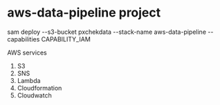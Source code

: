 # aws-data-pipeline project

sam deploy --s3-bucket pxchekdata --stack-name aws-data-pipeline --capabilities CAPABILITY_IAM


AWS services

1. S3
2. SNS
3. Lambda
4. Cloudformation
5. Cloudwatch
